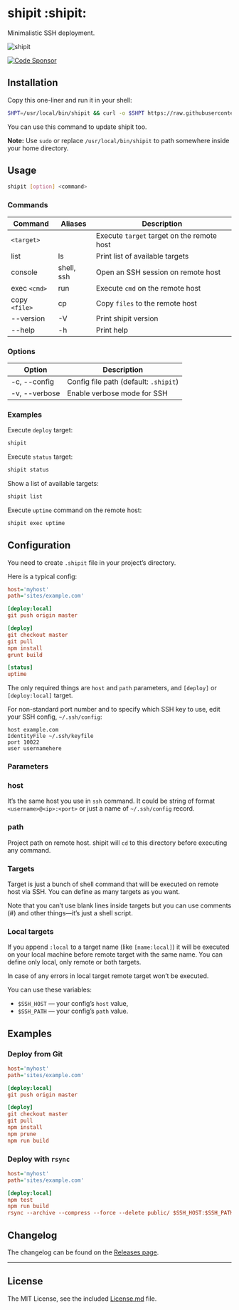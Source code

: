 # shipit :shipit:

Minimalistic SSH deployment.

![shipit](https://d3vv6lp55qjaqc.cloudfront.net/items/0c1z211n0b1m3d1g370u/shipit.png)

[![Code Sponsor](https://app.codesponsor.io/embed/Ehc9nFenMsMG6p9KFod8F3df/sapegin/shipit.svg)](https://app.codesponsor.io/link/Ehc9nFenMsMG6p9KFod8F3df/sapegin/shipit)

## Installation

Copy this one-liner and run it in your shell:

```bash
SHPT=/usr/local/bin/shipit && curl -o $SHPT https://raw.githubusercontent.com/sapegin/shipit/master/bin/shipit && chmod +x $SHPT && unset SHPT
```

You can use this command to update shipit too.

**Note:** Use `sudo` or replace `/usr/local/bin/shipit` to path somewhere inside your home directory.

## Usage

```bash
shipit [option] <command>
```

### Commands

| Command         | Aliases | Description |
| --------------- | ------- | ----------- |
| `<target>`      | | Execute `target` target on the remote host |
| list            | ls | Print list of available targets |
| console         | shell, ssh | Open an SSH session on remote host |
| exec `<cmd>`    | run | Execute `cmd` on the remote host |
| copy `<file>`   | cp | Copy `files` to the remote host |
| --version       | -V | Print shipit version |
| --help          | -h | Print help |

### Options

| Option          | Description |
| --------------- | ----------- |
| -c, --config    | Config file path (default: `.shipit`) |
| -v, --verbose   | Enable verbose mode for SSH |

### Examples

Execute `deploy` target:

```bash
shipit
```

Execute `status` target:

```bash
shipit status
```

Show a list of available targets:

```bash
shipit list
```

Execute `uptime` command on the remote host:

```bash
shipit exec uptime
```

## Configuration

You need to create `.shipit` file in your project’s directory.

Here is a typical config:

```ini
host='myhost'
path='sites/example.com'

[deploy:local]
git push origin master

[deploy]
git checkout master
git pull
npm install
grunt build

[status]
uptime
```

The only required things are `host` and `path` parameters, and `[deploy]` or `[deploy:local]` target.

For non-standard port number and to specify which SSH key to use, edit your SSH config, `~/.ssh/config`:

```
host example.com
IdentityFile ~/.ssh/keyfile
port 10022
user usernamehere
```

### Parameters

### host

It’s the same host you use in `ssh` command. It could be string of format `<username>@<ip>:<port>` or just a name of `~/.ssh/config` record.

### path

Project path on remote host. shipit will `cd` to this directory before executing any command.

### Targets

Target is just a bunch of shell command that will be executed on remote host via SSH. You can define as many targets as you want.

Note that you can’t use blank lines inside targets but you can use comments (#) and other things—it’s just a shell script.

### Local targets

If you append `:local` to a target name (like `[name:local]`) it will be executed on your local machine before remote target with the same name. You can define only local, only remote or both targets.

In case of any errors in local target remote target won’t be executed.

You can use these variables:

* `$SSH_HOST` — your config’s `host` value,
* `$SSH_PATH` — your config’s `path` value.

## Examples

### Deploy from Git

```ini
host='myhost'
path='sites/example.com'

[deploy:local]
git push origin master

[deploy]
git checkout master
git pull
npm install
npm prune
npm run build
```

### Deploy with `rsync`

```ini
host='myhost'
path='sites/example.com'

[deploy:local]
npm test
npm run build
rsync --archive --compress --force --delete public/ $SSH_HOST:$SSH_PATH
```

## Changelog

The changelog can be found on the [Releases page](https://github.com/sapegin/shipit/releases).


---

## License

The MIT License, see the included [License.md](License.md) file.
